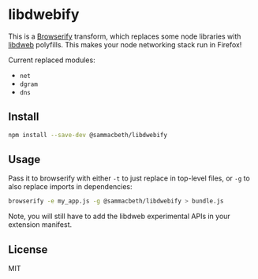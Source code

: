 # libdwebify

This is a [Browserify](https://github.com/browserify/browserify) transform, which replaces some
node libraries with [libdweb](https://github.com/mozilla/libdweb) polyfills. This makes your
node networking stack run in Firefox!

Current replaced modules:
 * `net`
 * `dgram`
 * `dns`

## Install

```bash
npm install --save-dev @sammacbeth/libdwebify
```

## Usage

Pass it to browserify with either `-t` to just replace in top-level files, or `-g` to also replace
imports in dependencies:

```bash
browserify -e my_app.js -g @sammacbeth/libdwebify > bundle.js
```

Note, you will still have to add the libdweb experimental APIs in your extension manifest.

## License

MIT
